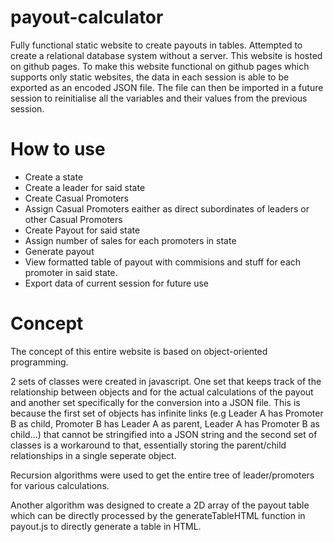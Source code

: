 # payout-calculator
Fully functional static website to create payouts in tables. Attempted to create a relational database system without a server. This website is hosted on github pages. To make this website functional on github pages which supports only static websites, the data in each session is able to be exported as an encoded JSON file. The file can then be imported in a future session to reinitialise all the variables and their values from the previous session.

# How to use
- Create a state
- Create a leader for said state
- Create Casual Promoters
- Assign Casual Promoters eaither as direct subordinates of leaders or other Casual Promoters
- Create Payout for said state
- Assign number of sales for each promoters in state
- Generate payout
- View formatted table of payout with commisions and stuff for each promoter in said state.
- Export data of current session for future use

# Concept
The concept of this entire website is based on object-oriented programming. 

2 sets of classes were created in javascript. One set that keeps track of the relationship between objects and for the actual calculations of the payout and another set specifically for the conversion into a JSON file. This is because the first set of objects has infinite links (e.g Leader A has Promoter B as child, Promoter B has Leader A as parent, Leader A has Promoter B as child...) that cannot be stringified into a JSON string and the second set of classes is a workaround to that, essentially storing the parent/child relationships in a single seperate object.

Recursion algorithms were used to get the entire tree of leader/promoters for various calculations.

Another algorithm was designed to create a 2D array of the payout table which can be directly processed by the generateTableHTML function in payout.js to directly generate a table in HTML.
